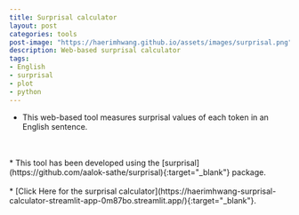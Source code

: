 ```yaml
---
title: Surprisal calculator
layout: post
categories: tools
post-image: "https://haerimhwang.github.io/assets/images/surprisal.png"
description: Web-based surprisal calculator
tags:
- English
- surprisal
- plot
- python
---
```


* This web-based tool measures surprisal values of each token in an English sentence. 
<br>
<br>
* This tool has been developed using the [surprisal](https://github.com/aalok-sathe/surprisal){:target="_blank"} package.
<br>
<br>
* [Click Here for the surprisal calculator](https://haerimhwang-surprisal-calculator-streamlit-app-0m87bo.streamlit.app/){:target="_blank"}. 
<br>
<br>
